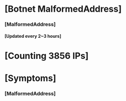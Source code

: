 # [Botnet MalformedAddress]
### [MalformedAddress]
#### [Updated every 2~3 hours]

# [Counting 3856 IPs]

# [Symptoms] 
###   [MalformedAddress]
